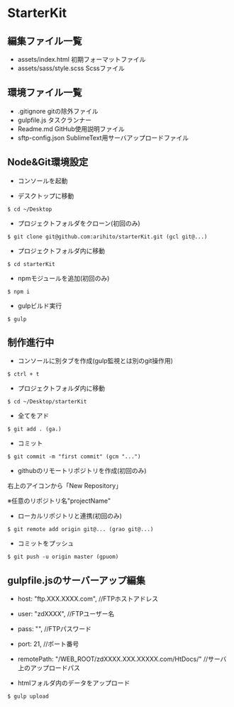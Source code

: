 # StarterKit

## 編集ファイル一覧
- assets/index.html 初期フォーマットファイル
- assets/sass/style.scss Scssファイル

## 環境ファイル一覧
- .gitignore gitの除外ファイル
- gulpfile.js タスクランナー
- Readme.md GitHub使用説明ファイル
- sftp-config.json SublimeText用サーバアップロードファイル

## Node&Git環境設定

- コンソールを起動

- デスクトップに移動
```shell
$ cd ~/Desktop
```

- プロジェクトフォルダをクローン(初回のみ)
```git
$ git clone git@github.com:arihito/starterKit.git (gcl git@...)
```

- プロジェクトフォルダ内に移動
```shell
$ cd starterKit
```

- npmモジュールを追加(初回のみ)
```npm
$ npm i
```

- gulpビルド実行
```npm
$ gulp
```

## 制作進行中

- コンソールに別タブを作成(gulp監視とは別のgit操作用)
```shell
$ ctrl + t
```

- プロジェクトフォルダ内に移動
```shell
$ cd ~/Desktop/starterKit
```

- 全てをアド
```git
$ git add . (ga.)
```

- コミット
```git
$ git commit -m "first commit" (gcm "...")
```

- githubのリモートリポジトリを作成(初回のみ)

右上のアイコンから「New Repository」

※任意のリポジトリ名"projectName"

- ローカルリポジトリと連携(初回のみ)
```git
$ git remote add origin git@... (grao git@...)
```

- コミットをプッシュ
```git
$ git push -u origin master (gpuom)
```

## gulpfile.jsのサーバーアップ編集

- host: "ftp.XXX.XXXX.com", //FTPホストアドレス
- user: "zdXXXX", //FTPユーザー名
- pass: "", //FTPパスワード
- port: 21, //ポート番号
- remotePath: "/WEB_ROOT/zdXXXX.XXX.XXXXX.com/HtDocs/" //サーバ上のアップロードパス

- htmlフォルダ内のデータをアップロード
```npm
$ gulp upload
```
